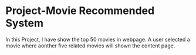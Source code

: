 #  Project-Movie Recommended System
In this Project, I have show the top 50 movies in webpage.
A user selected a movie where aonther five related movies will shown the content page.


